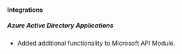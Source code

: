 
#### Integrations
##### Azure Active Directory Applications
- Added additional functionality to Microsoft API Module.
